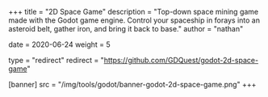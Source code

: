 +++
title = "2D Space Game"
description = "Top-down space mining game made with the Godot game engine. Control your spaceship in forays into an asteroid belt, gather iron, and bring it back to base."
author = "nathan"

date = 2020-06-24
weight = 5

type = "redirect"
redirect = "https://github.com/GDQuest/godot-2d-space-game"

[banner]
src = "/img/tools/godot/banner-godot-2d-space-game.png"
+++


